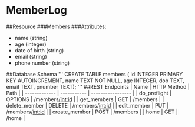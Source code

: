 # MemberLog
##Resource
###Members
###Attributes: 
* name (string)
* age (integer)
* date of birth (string) 
* email (string)
* phone number (string)

##Database Schema
'''
CREATE TABLE members (
id INTEGER PRIMARY KEY AUTOINCREMENT, 
name TEXT NOT NULL, 
age INTEGER, 
dob TEXT, 
email TEXT, 
pnumber TEXT);
'''
##REST Endpoints
|      Name     | HTTP Method |       Path        |
| ------------- | ----------- | ----------------- |
| do_preflight  |   OPTIONS   | /members/<int:id> |
|  get_members  |     GET     |     /members      |
| delete_member |   DELETE    | /members/<int:id> |
|  edit_member  |     PUT     | /members/<int:id> |
| create_member |    POST     |     /members      |
|     home      |     GET     |      /home        |
